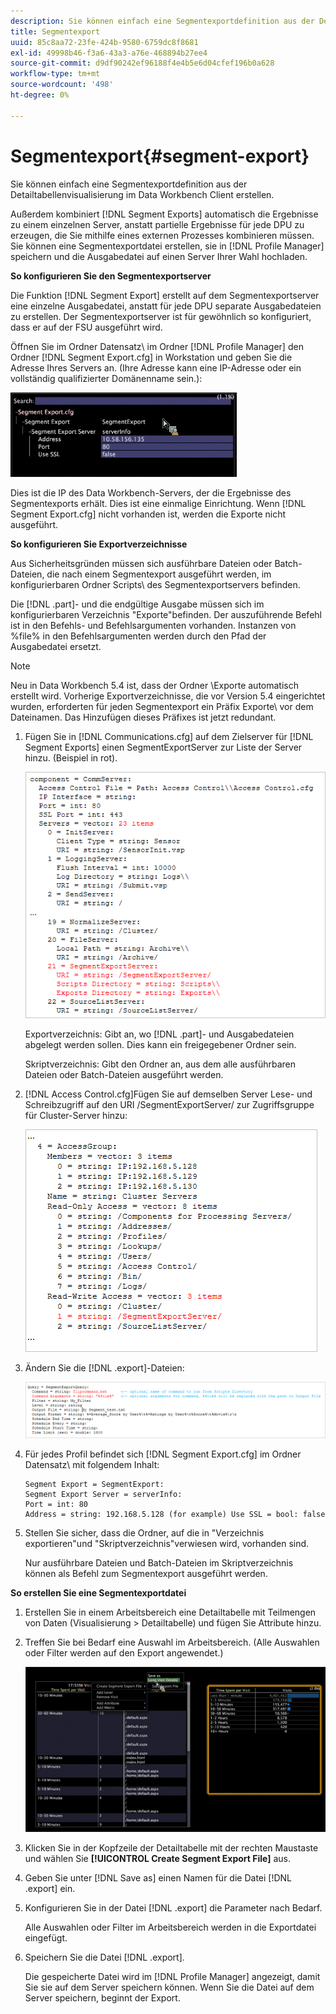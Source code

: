 ```yaml
---
description: Sie können einfach eine Segmentexportdefinition aus der Detailtabellenvisualisierung im Data Workbench Client erstellen.
title: Segmentexport
uuid: 85c8aa72-23fe-424b-9580-6759dc8f8681
exl-id: 49998b46-f3a6-43a3-a76e-468894b27ee4
source-git-commit: d9df90242ef96188f4e4b5e6d04cfef196b0a628
workflow-type: tm+mt
source-wordcount: '498'
ht-degree: 0%

---
```


# Segmentexport{#segment-export}

Sie können einfach eine Segmentexportdefinition aus der Detailtabellenvisualisierung im Data Workbench Client erstellen.

Außerdem kombiniert [!DNL Segment Exports] automatisch die Ergebnisse zu einem einzelnen Server, anstatt partielle Ergebnisse für jede DPU zu erzeugen, die Sie mithilfe eines externen Prozesses kombinieren müssen. Sie können eine Segmentexportdatei erstellen, sie in [!DNL Profile Manager] speichern und die Ausgabedatei auf einen Server Ihrer Wahl hochladen.

**So konfigurieren Sie den Segmentexportserver**

Die Funktion [!DNL Segment Export] erstellt auf dem Segmentexportserver eine einzelne Ausgabedatei, anstatt für jede DPU separate Ausgabedateien zu erstellen. Der Segmentexportserver ist für gewöhnlich so konfiguriert, dass er auf der FSU ausgeführt wird.

Öffnen Sie im Ordner Datensatz\ im Ordner [!DNL Profile Manager] den Ordner [!DNL Segment Export.cfg] in Workstation und geben Sie die Adresse Ihres Servers an. (Ihre Adresse kann eine IP-Adresse oder ein vollständig qualifizierter Domänenname sein.):

![](assets/segment_export_cfg.png)

Dies ist die IP des Data Workbench-Servers, der die Ergebnisse des Segmentexports erhält. Dies ist eine einmalige Einrichtung. Wenn [!DNL Segment Export.cfg] nicht vorhanden ist, werden die Exporte nicht ausgeführt.

**So konfigurieren Sie Exportverzeichnisse**

Aus Sicherheitsgründen müssen sich ausführbare Dateien oder Batch-Dateien, die nach einem Segmentexport ausgeführt werden, im konfigurierbaren Ordner Scripts\ des Segmentexportservers befinden.

Die [!DNL .part]- und die endgültige Ausgabe müssen sich im konfigurierbaren Verzeichnis &quot;Exporte&quot;befinden. Der auszuführende Befehl ist in den Befehls- und Befehlsargumenten vorhanden. Instanzen von %file% in den Befehlsargumenten werden durch den Pfad der Ausgabedatei ersetzt.

>[!NOTE]
>
>Neu in Data Workbench 5.4 ist, dass der Ordner \Exporte automatisch erstellt wird. Vorherige Exportverzeichnisse, die vor Version 5.4 eingerichtet wurden, erforderten für jeden Segmentexport ein Präfix Exporte\ vor dem Dateinamen. Das Hinzufügen dieses Präfixes ist jetzt redundant.

1. Fügen Sie in [!DNL Communications.cfg] auf dem Zielserver für [!DNL Segment Exports] einen SegmentExportServer zur Liste der Server hinzu. (Beispiel in rot).

   ![](assets/communications_cfg_example.png)

   Exportverzeichnis: Gibt an, wo [!DNL .part]- und Ausgabedateien abgelegt werden sollen. Dies kann ein freigegebener Ordner sein.

   Skriptverzeichnis: Gibt den Ordner an, aus dem alle ausführbaren Dateien oder Batch-Dateien ausgeführt werden.

1. [!DNL Access Control.cfg]Fügen Sie auf demselben Server Lese- und Schreibzugriff auf den URI /SegmentExportServer/ zur Zugriffsgruppe für Cluster-Server hinzu:

   ![](assets/accesscontrol_cfg_example.png)

1. Ändern Sie die [!DNL .export]-Dateien:

   ![](assets/segment_export_query_example.png)

1. Für jedes Profil befindet sich [!DNL Segment Export.cfg] im Ordner Datensatz\ mit folgendem Inhalt:

   ```
   Segment Export = SegmentExport:
   Segment Export Server = serverInfo:
   Port = int: 80
   Address = string: 192.168.5.128 (for example) Use SSL = bool: false
   ```

1. Stellen Sie sicher, dass die Ordner, auf die in &quot;Verzeichnis exportieren&quot;und &quot;Skriptverzeichnis&quot;verwiesen wird, vorhanden sind.

   Nur ausführbare Dateien und Batch-Dateien im Skriptverzeichnis können als Befehl zum Segmentexport ausgeführt werden.

**So erstellen Sie eine Segmentexportdatei**

1. Erstellen Sie in einem Arbeitsbereich eine Detailtabelle mit Teilmengen von Daten (Visualisierung > Detailtabelle) und fügen Sie Attribute hinzu.
1. Treffen Sie bei Bedarf eine Auswahl im Arbeitsbereich. (Alle Auswahlen oder Filter werden auf den Export angewendet.)

   ![](assets/create_segment_export_file.png)

1. Klicken Sie in der Kopfzeile der Detailtabelle mit der rechten Maustaste und wählen Sie **[!UICONTROL Create Segment Export File]** aus.
1. Geben Sie unter [!DNL Save as] einen Namen für die Datei [!DNL .export] ein.
1. Konfigurieren Sie in der Datei [!DNL .export] die Parameter nach Bedarf.

   Alle Auswahlen oder Filter im Arbeitsbereich werden in die Exportdatei eingefügt.

1. Speichern Sie die Datei [!DNL .export].

   Die gespeicherte Datei wird im [!DNL Profile Manager] angezeigt, damit Sie sie auf dem Server speichern können. Wenn Sie die Datei auf dem Server speichern, beginnt der Export.
